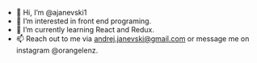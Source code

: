 - 👋 Hi, I’m @ajanevski1
- 👀 I’m interested in front end programing.
- 🌱 I’m currently learning React and Redux.
- 📫 Reach out to me via andrej.janevski@gmail.com or message me on instagram @orangelenz.

<!---
ajanevski1/ajanevski1 is a ✨ special ✨ repository because its `README.md` (this file) appears on your GitHub profile.
You can click the Preview link to take a look at your changes.
--->
